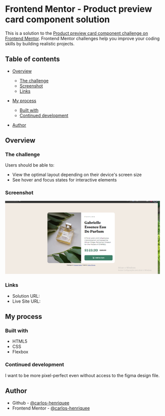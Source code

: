 # Frontend Mentor - Product preview card component solution

This is a solution to the [Product preview card component challenge on Frontend Mentor](https://www.frontendmentor.io/challenges/product-preview-card-component-GO7UmttRfa). Frontend Mentor challenges help you improve your coding skills by building realistic projects. 

## Table of contents

- [Overview](#overview)
  - [The challenge](#the-challenge)
  - [Screenshot](#screenshot)
  - [Links](#links)
- [My process](#my-process)
  - [Built with](#built-with)
  - [Continued development](#continued-development)

- [Author](#author)


## Overview

### The challenge

Users should be able to:

- View the optimal layout depending on their device's screen size
- See hover and focus states for interactive elements

### Screenshot

![](./images/Captura%20de%20tela%202024-07-25%20165634.png)


### Links

- Solution URL: [](https://www.frontendmentor.io/solutions/responsive-product-preview-card-using-html-and-css-with-flexbox-HIh8hSCbUQ)
- Live Site URL: [](https://product-preview-card-component-mocha-xi.vercel.app/)

## My process

### Built with

- HTML5
- CSS 
- Flexbox

### Continued development

I want to be more pixel-perfect even without access to the figma design file.

## Author

- Github - [@carlos-henriquee](https://github.com/carlos-henriquee)
- Frontend Mentor - [@carlos-henriquee](https://www.frontendmentor.io/profile/carlos-henriquee)


